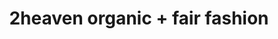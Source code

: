 ---
title: "2heaven organic + fair fashion"
url: /telgte/2heaven-organic-fair-fashion/
shop: Kleidung
---